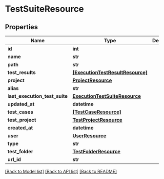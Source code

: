 # TestSuiteResource

## Properties
Name | Type | Description | Notes
------------ | ------------- | ------------- | -------------
**id** | **int** |  | [optional] 
**name** | **str** |  | [optional] 
**path** | **str** |  | [optional] 
**test_results** | [**[ExecutionTestResultResource]**](ExecutionTestResultResource.md) |  | [optional] 
**project** | [**ProjectResource**](ProjectResource.md) |  | [optional] 
**alias** | **str** |  | [optional] 
**last_execution_test_suite** | [**ExecutionTestSuiteResource**](ExecutionTestSuiteResource.md) |  | [optional] 
**updated_at** | **datetime** |  | [optional] 
**test_cases** | [**[TestCaseResource]**](TestCaseResource.md) |  | [optional] 
**test_project** | [**TestProjectResource**](TestProjectResource.md) |  | [optional] 
**created_at** | **datetime** |  | [optional] 
**user** | [**UserResource**](UserResource.md) |  | [optional] 
**type** | **str** |  | [optional] 
**test_folder** | [**TestFolderResource**](TestFolderResource.md) |  | [optional] 
**url_id** | **str** |  | [optional] 

[[Back to Model list]](../README.md#documentation-for-models) [[Back to API list]](../README.md#documentation-for-api-endpoints) [[Back to README]](../README.md)


